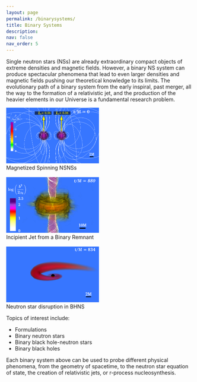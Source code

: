 ```yaml
---
layout: page
permalink: /binarysystems/
title: Binary Systems
description: 
nav: false
nav_order: 5
---
```


Single neutron stars (NSs) are already extraordinary compact objects of extreme densities and magnetic fields.
However, a binary NS system can produce spectacular phenomena that lead to even larger densities and magnetic fields pushing
our theoretical knowledge to its limits. The evolutionary path of a binary system from the early inspiral, past merger,
all the way to the formation of a relativistic jet, and the production of the heavier elements in our Universe is a
fundamental research problem.



<div class="row">
  <div class="column">
    <img alt="MagnetizedSpinningNSNS" src="/assets/img/Ali_Mspin_036_1.png" width="250" height="150">
     <figcaption> Magnetized Spinning NSNSs </figcaption>
  </div>&nbsp;&nbsp;
  <div class="column">
    <img alt="IJBR" src="/assets/img/bhdisk_bsqrd.png" width="250" height="150">
     <figcaption> Incipient Jet from a Binary Remnant</figcaption>
  </div>&nbsp;&nbsp;
  <div class="column">
    <img alt="NeutronStarDisrupBHNS" src="/assets/img/hydro5.png" width="250" height="150">
     <figcaption> Neutron star disruption in BHNS </figcaption>
  </div>
</div>


Topics of interest include:
 - Formulations
 - Binary neutron stars
 - Binary black hole-neutron stars
 - Binary black holes

Each binary system above can be used to probe different physical phenomena, from the geometry of spacetime, to the
neutron star equation of state, the creation of relativistic jets, or r-process nucleosynthesis. 


